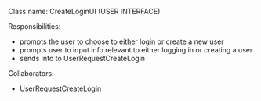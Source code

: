 Class name: CreateLoginUI (USER INTERFACE)

Responsibilities:
- prompts the user to choose to either login or create a new user
- prompts user to input info relevant to either logging in or creating a user
- sends info to UserRequestCreateLogin

Collaborators:
- UserRequestCreateLogin
